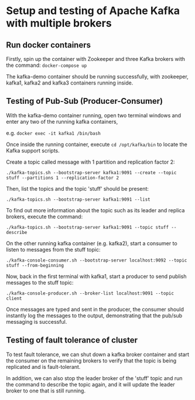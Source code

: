 # Setup and testing of Apache Kafka with multiple brokers

## Run docker containers

Firstly, spin up the container with Zookeeper and three Kafka brokers with the command: ```docker-compose up```

The kafka-demo container should be running successfully, with zookeeper, kafka1, kafka2 and kafka3 containers running inside.


## Testing of Pub-Sub (Producer-Consumer)

With the kafka-demo container running, open two terminal windows and enter any two of the running kafka containers,

e.g. ```docker exec -it kafka1 /bin/bash```

Once inside the running container, execute ```cd /opt/kafka/bin``` to locate the Kafka support scripts.

Create a topic called message with 1 partition and replication factor 2:

```./kafka-topics.sh --bootstrap-server kafka1:9091 --create --topic stuff --partitions 1 --replication-factor 2```

Then, list the topics and the topic 'stuff' should be present:

```./kafka-topics.sh --bootstrap-server kafka1:9091 --list```

To find out more information about the topic such as its leader and replica brokers, execute the command:

```./kafka-topics.sh --bootstrap-server kafka1:9091 --topic stuff --describe```

On the other running kafka container (e.g. kafka2), start a consumer to listen to messages from the stuff topic:

```./kafka-console-consumer.sh --bootstrap-server localhost:9092 --topic stuff --from-beginning```

Now, back in the first terminal with kafka1, start a producer to send publish messages to the stuff topic:

```./kafka-console-producer.sh --broker-list localhost:9091 --topic client```

Once messages are typed and sent in the producer, the consumer should instantly log the messages to the output, demonstrating that the pub/sub messaging is successful.

## Testing of fault tolerance of cluster

To test fault tolerance, we can shut down a kafka broker container and start the consumer on the remaining brokers to verify that the topic is being replicated and is fault-tolerant.

In addition, we can also stop the leader broker of the 'stuff' topic and run the command to describe the topic again, and it will update the leader broker to one that is still running.